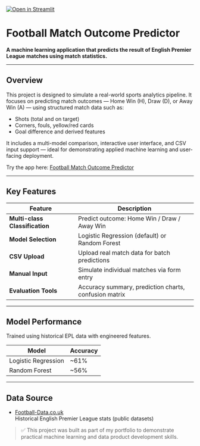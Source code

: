 [![Open in Streamlit](https://static.streamlit.io/badges/streamlit_badge_black_white.svg)](https://alemoscardo-ml-football-predictions-streamlit-app-vkbxgd.streamlit.app/)

# Football Match Outcome Predictor

**A machine learning application that predicts the result of English Premier League matches using match statistics.**

---

## Overview

This project is designed to simulate a real-world sports analytics pipeline. It focuses on predicting match outcomes — Home Win (H), Draw (D), or Away Win (A) — using structured match data such as:

- Shots (total and on target)
- Corners, fouls, yellow/red cards
- Goal difference and derived features

It includes a multi-model comparison, interactive user interface, and CSV input support — ideal for demonstrating applied machine learning and user-facing deployment.

Try the app here: [Football Match Outcome Predictor](https://alemoscardo-ml-football-predictions-streamlit-app-vkbxgd.streamlit.app/)

---

## Key Features

| Feature | Description |
|--------|-------------|
| **Multi-class Classification** | Predict outcome: Home Win / Draw / Away Win |
| **Model Selection** | Logistic Regression (default) or Random Forest |
| **CSV Upload** | Upload real match data for batch predictions |
| **Manual Input** | Simulate individual matches via form entry |
| **Evaluation Tools** | Accuracy summary, prediction charts, confusion matrix |
---

## Model Performance

Trained using historical EPL data with engineered features.

| Model                 | Accuracy |
|----------------------|----------|
| Logistic Regression  | ~61%     |
| Random Forest        | ~56%     |

---


## Data Source

- [Football-Data.co.uk](https://www.football-data.co.uk/englandm.php)  
  Historical English Premier League stats (public datasets)

> ✅ This project was built as part of my portfolio to demonstrate practical machine learning and data product development skills.
